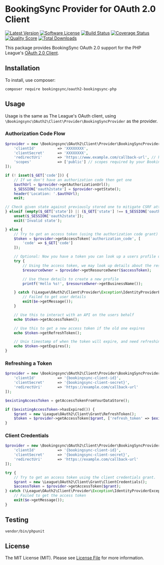 # BookingSync Provider for OAuth 2.0 Client
[![Latest Version](https://img.shields.io/github/release/BookingSync/oauth2-bookingsync-php.svg?style=flat-square)](https://github.com/bookingsync/oauth2-bookingsync-php/releases)
[![Software License](https://img.shields.io/badge/license-MIT-brightgreen.svg?style=flat-square)](LICENSE.md)
[![Build Status](https://img.shields.io/travis/BookingSync/oauth2-bookingsync-php/master.svg?style=flat-square)](https://travis-ci.org/bookingsync/oauth2-bookingsync-php)
[![Coverage Status](https://img.shields.io/scrutinizer/coverage/g/bookingsync/oauth2-bookingsync-php.svg?style=flat-square)](https://scrutinizer-ci.com/g/bookingsync/oauth2-bookingsync-php/code-structure)
[![Quality Score](https://img.shields.io/scrutinizer/g/bookingsync/oauth2-bookingsync-php.svg?style=flat-square)](https://scrutinizer-ci.com/g/bookingsync/oauth2-bookingsync-php)
[![Total Downloads](https://img.shields.io/packagist/dt/bookingsync/oauth2-bookingsync-php.svg?style=flat-square)](https://packagist.org/packages/bookingsync/oauth2-bookingsync-php)

This package provides BookingSync OAuth 2.0 support for the PHP League's [OAuth 2.0 Client](https://github.com/thephpleague/oauth2-client).

## Installation

To install, use composer:

```
composer require bookingsync/oauth2-bookingsync-php
```

## Usage

Usage is the same as The League's OAuth client, using `\Bookingsync\OAuth2\Client\Provider\BookingSyncProvider` as the provider.

### Authorization Code Flow

```php
$provider = new \Bookingsync\OAuth2\Client\Provider\BookingSyncProvider([
    'clientId'          => 'XXXXXXXX',
    'clientSecret'      => 'XXXXXXXX',
    'redirectUri'       => 'https://www.example.com/callback-url', // https is mandatory for BookingSync
    'scopes'            => ['public'] // scopes required by your BookingSync application.
]);

if (! isset($_GET['code'])) {
    // If we don't have an authorization code then get one
    $authUrl = $provider->getAuthorizationUrl();
    $_SESSION['oauth2state'] = $provider->getState();
    header('Location: '.$authUrl);
    exit;

// Check given state against previously stored one to mitigate CSRF attack
} elseif (empty($_GET['state']) || ($_GET['state'] !== $_SESSION['oauth2state'])) {
    unset($_SESSION['oauth2state']);
    exit('Invalid state');

} else {
    // Try to get an access token (using the authorization code grant)
    $token = $provider->getAccessToken('authorization_code', [
        'code' => $_GET['code']
    ]);

    // Optional: Now you have a token you can look up a users profile data
    try {
        // Using the access token, we may look up details about the resource owner.
        $resourceOwner = $provider->getResourceOwner($accessToken);

        // Use these details to create a new profile
        printf('Hello %s!', $resourceOwner->getBusinessName());

    } catch (\League\OAuth2\Client\Provider\Exception\IdentityProviderException $e) {
        // Failed to get user details
        exit($e->getMessage());
    }

    // Use this to interact with an API on the users behalf
    echo $token->getAccessToken();

    // Use this to get a new access token if the old one expires
    echo $token->getRefreshToken();

    // Unix timestamp of when the token will expire, and need refreshing
    echo $token->getExpires();
}
```

### Refreshing a Token

```php
$provider = new \Bookingsync\OAuth2\Client\Provider\BookingSyncProvider([
    'clientId'          => '{bookingsync-client-id}',
    'clientSecret'      => '{bookingsync-client-secret}',
    'redirectUri'       => 'https://example.com/callback-url'
]);

$existingAccessToken = getAccessTokenFromYourDataStore();

if ($existingAccessToken->hasExpired()) {
    $grant = new \League\OAuth2\Client\Grant\RefreshToken();
    $token = $provider->getAccessToken($grant, ['refresh_token' => $existingAccessToken->getRefreshToken()]);
}
```
### Client Credentials
```php
$provider = new \Bookingsync\OAuth2\Client\Provider\BookingSyncProvider([
    'clientId'          => '{bookingsync-client-id}',
    'clientSecret'      => '{bookingsync-client-secret}',
    'redirectUri'       => 'https://example.com/callback-url'
]);

try {
    // Try to get an access token using the client credentials grant.
    $grant = new \League\OAuth2\Client\Grant\ClientCredentials();
    $accessToken = $provider->getAccessToken($grant);
} catch (\League\OAuth2\Client\Provider\Exception\IdentityProviderException $e) {
    // Failed to get the access token
    exit($e->getMessage());
}
```

## Testing

```
vendor/bin/phpunit
```

## License

The MIT License (MIT). Please see [License File](https://github.com/bookingsync/oauth2-bookingsync-php/blob/master/LICENSE) for more information.
